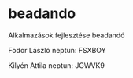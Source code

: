 # beadando
Alkalmazások fejlesztése beadandó

Fodor László 
neptun: FSXBOY

Kilyén Attila 
neptun: JGWVK9